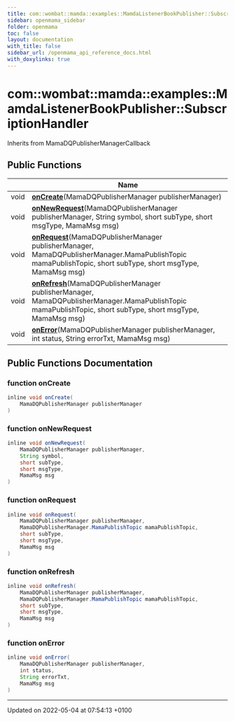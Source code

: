 ```yaml
---
title: com::wombat::mamda::examples::MamdaListenerBookPublisher::SubscriptionHandler
sidebar: openmama_sidebar
folder: openmama
toc: false
layout: documentation
with_title: false
sidebar_url: /openmama_api_reference_docs.html
with_doxylinks: true
---
```


# com::wombat::mamda::examples::MamdaListenerBookPublisher::SubscriptionHandler





Inherits from MamaDQPublisherManagerCallback

## Public Functions

|                | Name           |
| -------------- | -------------- |
| void | **[onCreate](classcom_1_1wombat_1_1mamda_1_1examples_1_1MamdaListenerBookPublisher_1_1SubscriptionHandler.html#function-oncreate)**(MamaDQPublisherManager publisherManager) |
| void | **[onNewRequest](classcom_1_1wombat_1_1mamda_1_1examples_1_1MamdaListenerBookPublisher_1_1SubscriptionHandler.html#function-onnewrequest)**(MamaDQPublisherManager publisherManager, String symbol, short subType, short msgType, MamaMsg msg) |
| void | **[onRequest](classcom_1_1wombat_1_1mamda_1_1examples_1_1MamdaListenerBookPublisher_1_1SubscriptionHandler.html#function-onrequest)**(MamaDQPublisherManager publisherManager, MamaDQPublisherManager.MamaPublishTopic mamaPublishTopic, short subType, short msgType, MamaMsg msg) |
| void | **[onRefresh](classcom_1_1wombat_1_1mamda_1_1examples_1_1MamdaListenerBookPublisher_1_1SubscriptionHandler.html#function-onrefresh)**(MamaDQPublisherManager publisherManager, MamaDQPublisherManager.MamaPublishTopic mamaPublishTopic, short subType, short msgType, MamaMsg msg) |
| void | **[onError](classcom_1_1wombat_1_1mamda_1_1examples_1_1MamdaListenerBookPublisher_1_1SubscriptionHandler.html#function-onerror)**(MamaDQPublisherManager publisherManager, int status, String errorTxt, MamaMsg msg) |

## Public Functions Documentation

### function onCreate

```java
inline void onCreate(
    MamaDQPublisherManager publisherManager
)
```


### function onNewRequest

```java
inline void onNewRequest(
    MamaDQPublisherManager publisherManager,
    String symbol,
    short subType,
    short msgType,
    MamaMsg msg
)
```


### function onRequest

```java
inline void onRequest(
    MamaDQPublisherManager publisherManager,
    MamaDQPublisherManager.MamaPublishTopic mamaPublishTopic,
    short subType,
    short msgType,
    MamaMsg msg
)
```


### function onRefresh

```java
inline void onRefresh(
    MamaDQPublisherManager publisherManager,
    MamaDQPublisherManager.MamaPublishTopic mamaPublishTopic,
    short subType,
    short msgType,
    MamaMsg msg
)
```


### function onError

```java
inline void onError(
    MamaDQPublisherManager publisherManager,
    int status,
    String errorTxt,
    MamaMsg msg
)
```


-------------------------------

Updated on 2022-05-04 at 07:54:13 +0100